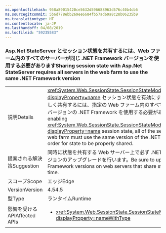 ```yaml
---
ms.openlocfilehash: 958a89015420ce5632d596688963d576c40b4cb6
ms.sourcegitcommit: 5b6d778ebb269ee6684fb57ad69a8c28b06235b9
ms.translationtype: HT
ms.contentlocale: ja-JP
ms.lasthandoff: 04/08/2019
ms.locfileid: "59235583"
---
```

### <a name="sharing-session-state-with-aspnet-stateserver-requires-all-servers-in-the-web-farm-to-use-the-same-net-framework-version"></a><span data-ttu-id="9fd09-101">Asp.Net StateServer とセッション状態を共有するには、Web ファーム内のすべてのサーバーが同じ .NET Framework バージョンを使用する必要があります</span><span class="sxs-lookup"><span data-stu-id="9fd09-101">Sharing session state with Asp.Net StateServer requires all servers in the web farm to use the same .NET Framework version</span></span>

|   |   |
|---|---|
|<span data-ttu-id="9fd09-102">説明</span><span class="sxs-lookup"><span data-stu-id="9fd09-102">Details</span></span>|<span data-ttu-id="9fd09-103"><xref:System.Web.SessionState.SessionStateMode.StateServer?displayProperty=name> セッション状態を有効にする場合、状態を正しく共有するには、指定の Web ファーム内のすべてのサーバーが同じバージョンの .NET Framework を使用する必要があります。</span><span class="sxs-lookup"><span data-stu-id="9fd09-103">When enabling <xref:System.Web.SessionState.SessionStateMode.StateServer?displayProperty=name> session state, all of the servers in the given web farm must use the same version of the .NET Framework in order for state to be properly shared.</span></span>|
|<span data-ttu-id="9fd09-104">提案される解決策</span><span class="sxs-lookup"><span data-stu-id="9fd09-104">Suggestion</span></span>|<span data-ttu-id="9fd09-105">同時に状態を共有する Web サーバー上で必ず .NET Framework バージョンのアップグレードを行います。</span><span class="sxs-lookup"><span data-stu-id="9fd09-105">Be sure to upgrade .NET Framework versions on web servers that share state at the same time.</span></span>|
|<span data-ttu-id="9fd09-106">スコープ</span><span class="sxs-lookup"><span data-stu-id="9fd09-106">Scope</span></span>|<span data-ttu-id="9fd09-107">エッジ</span><span class="sxs-lookup"><span data-stu-id="9fd09-107">Edge</span></span>|
|<span data-ttu-id="9fd09-108">Version</span><span class="sxs-lookup"><span data-stu-id="9fd09-108">Version</span></span>|<span data-ttu-id="9fd09-109">4.5</span><span class="sxs-lookup"><span data-stu-id="9fd09-109">4.5</span></span>|
|<span data-ttu-id="9fd09-110">型</span><span class="sxs-lookup"><span data-stu-id="9fd09-110">Type</span></span>|<span data-ttu-id="9fd09-111">ランタイム</span><span class="sxs-lookup"><span data-stu-id="9fd09-111">Runtime</span></span>|
|<span data-ttu-id="9fd09-112">影響を受ける API</span><span class="sxs-lookup"><span data-stu-id="9fd09-112">Affected APIs</span></span>|<ul><li><xref:System.Web.SessionState.SessionStateMode.StateServer?displayProperty=nameWithType></li></ul>|
